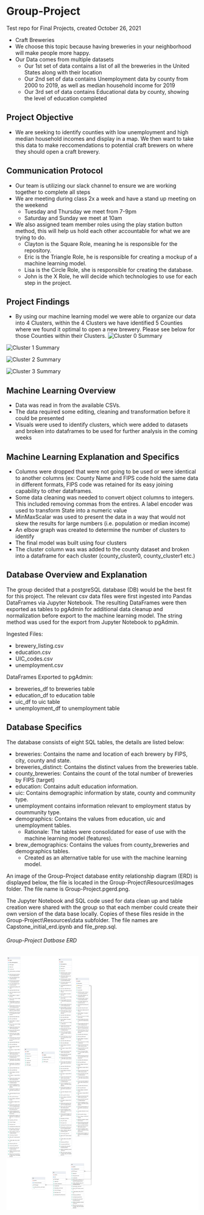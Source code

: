 # Group-Project
Test repo for Final Projects, created October 26, 2021

- Craft Breweries
- We choose this topic because having breweries in your neighborhood will make people more happy.
- Our Data comes from multiple datasets
  - Our 1st set of data contains a list of all the breweries in the United States along with their location
  - Our 2nd set of data contains Unemployment data by county from 2000 to 2019, as well as median household income for 2019
  - Our 3rd set of data contains Educational data by county, showing the level of education completed
 
## Project Objective 
- We are seeking to identify counties with low unemployment and high median household incomes and display in a map. We then want to take this data to make reccomendations to potential craft brewers on where they should open a craft brewery.

## Communication Protocol 
- Our team is utilizing our slack channel to ensure we are working together to complete all steps
- We are meeting during class 2x a week and have a stand up meeting on the weekend
  - Tuesday and Thursday we meet from 7-9pm
  - Saturday and Sunday we meet at 10am 
- We also assigned team member roles using the play station button method, this will help us hold each other accountable for what we are trying to do.
  - Clayton is the Square Role, meaning he is responsible for the repository. 
  - Eric is the Triangle Role, he is responsible for creating a mockup of a machine learning model.
  - Lisa is the Circle Role, she is responsible for creating the database.
  - John is the X Role, he will decide which technologies to use for each step in the project.

## Project Findings
- By using our machine learning model we were able to organize our data into 4 Clusters, within the 4 Clusters we have identified 5 Counties where we found it optimal to open a new brewery. Please see below for those Counties within their Clusters.
![Cluster 0 Summary](https://user-images.githubusercontent.com/79228491/141518522-4803c452-af6b-4373-b87a-228eef4b71a0.PNG)

![Cluster 1 Summary](https://user-images.githubusercontent.com/79228491/141518535-d8df0531-1604-4cb9-b566-27649caa1d13.PNG)

![Cluster 2 Summary](https://user-images.githubusercontent.com/79228491/141518545-51ff91db-591f-4e3d-b5ae-f41cc3293ad7.PNG)

![Cluster 3 Summary](https://user-images.githubusercontent.com/79228491/141518549-232a9a8b-81e4-4bb0-aa4f-daedb3cf52d8.PNG)

## Machine Learning Overview
- Data was read in from the available CSVs.
- The data required some editing, cleaning and transformation before it could be presented
- Visuals were used to identify clusters, which were added to datasets and broken into dataframes to be used for further analysis in the coming weeks

## Machine Learning Explanation and Specifics
- Columns were dropped that were not going to be used or were identical to another columns (ex: County Name and FIPS code hold the same data in different formats, FIPS code was retained for its easy joining capability to other dataframes.
- Some data cleaning was needed to convert object columns to integers. This included removing commas from the entires. A label encoder was used to transform State into a numeric value
- MinMaxScalar was used to present the data in a way that would not skew the results for large numbers (i.e. population or median income)
- An elbow graph was created to determine the number of clusters to identify
- The final model was built using four clusters
- The cluster column was was added to the county dataset and broken into a dataframe for each cluster (county_cluster0, county_cluster1 etc.)

## Database Overview and Explanation
The group decided that a postgreSQL database (DB) would be the best fit for this project. The relevant csv data files were first ingested into Pandas DataFrames via Jupyter Notebook. The resulting DataFrames were then exported as tables to pgAdmin for additional data cleanup and normalization before export to the machine learning model. The string method was used for the export from Jupyter Notebook to pgAdmin.

Ingested Files:
- brewery_listing.csv
- education.csv
- UIC_codes.csv
- unemployment.csv

DataFrames Exported to pgAdmin:
- breweries_df to breweries table
- education_df to education table
- uic_df to uic table
- unemployment_df to unemployment table

## Database Specifics
The database consists of eight SQL tables, the details are listed below:
- breweries: Contains the name and location of each brewery by FIPS, city, county and state. 
- breweries_distinct: Contains the distinct values from the breweries table.
- county_breweries: Contains the count of the total number of breweries by FIPS (target)
- education: Contains adult education information.
- uic: Contains demographic information by state, county and community type.
- unemployment contains information relevant to employment status by coummunity type.
- demographics: Contains the values from education, uic and unemployment tables. 
  - Rationale: The tables were consolidated for ease of use with the machine learning model (features).
- brew_demographics: Contains the values from county_breweries and demographics tables.
  - Created as an alternative table for use with the machine learning model.
  
An image of the Group-Project database entity relationship diagram (ERD) is displayed below, the file is located in the Group-Project\Resources\Images folder. The file name is Group-Project.pgerd.png.
 
The Jupyter Notebook and SQL code used for data clean up and table creation were shared with the group so that each member could create their own version of the data base locally. Copies of these files reside in the Group-Project\Resources\data subfolder. The file names are Capstone_initial_erd.ipynb and file_prep.sql. 

###### Group-Project Datbase ERD
![Group-Project_pgerd](https://github.com/remsic12/Group-Project/blob/main/Resources/Images/Group-Project.pgerd.png)







